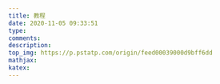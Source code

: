 ```yaml
---
title: 教程
date: 2020-11-05 09:33:51
type:
comments:
description:
top_img: https://p.pstatp.com/origin/feed00039000d9bff6dd
mathjax:
katex:
---
```

